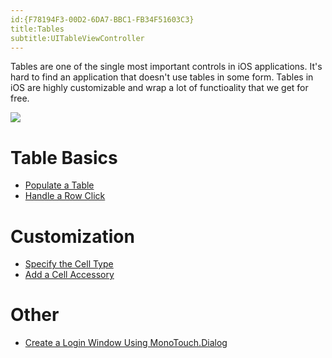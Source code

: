 ```yaml
---
id:{F78194F3-00D2-6DA7-BBC1-FB34F51603C3}  
title:Tables  
subtitle:UITableViewController  
---
```


Tables are one of the single most important controls in iOS applications.
It's hard to find an application that doesn't use tables in some form. Tables in
iOS are highly customizable and wrap a lot of functioality that we get for
free.

 [ ![](Images/image1.png)](Images/image1.png)

 <a name="Table_Basics" class="injected"></a>


# Table Basics

-   [Populate a Table](/recipes/ios/content_controls/tables/populate_a_table) 
-   [Handle a Row Click](/recipes/ios/content_controls/tables/handle_a_row_click) 


 <a name="Customization" class="injected"></a>


# Customization

-   [Specify the Cell Type](/recipes/ios/content_controls/tables/specify_the_cell_type) 
-   [Add a Cell Accessory](/recipes/ios/content_controls/tables/add_a_cell_accessory) 


 <a name="Other" class="injected"></a>


# Other

-   [Create a Login Window Using MonoTouch.Dialog](/recipes/ios/content_controls/tables/create_a_login_window_using_monotouch.dialog)